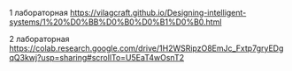 1 лабораторная https://vilagcraft.github.io/Designing-intelligent-systems/1%20%D0%BB%D0%B0%D0%B1%D0%B0.html

2 лабораторная https://colab.research.google.com/drive/1H2WSRipzO8EmJc_Fxtp7gryEDgqQ3kwj?usp=sharing#scrollTo=U5EaT4wOsnT2
